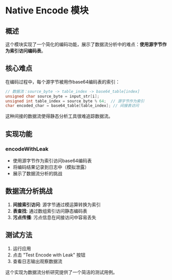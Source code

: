 # Native Encode 模块

## 概述

这个模块实现了一个简化的编码功能，展示了数据流分析中的难点：**使用源字节作为索引访问编码表**。

## 核心难点

在编码过程中，每个源字节被用作base64编码表的索引：

```cpp
// 数据流：source_byte -> table_index -> base64_table[index]
unsigned char source_byte = input_str[i];
unsigned int table_index = source_byte % 64;  // 源字节作为索引
char encoded_char = base64_table[table_index]; // 间接表访问
```

这种间接的数据流使得静态分析工具很难追踪数据流。

## 实现功能

### encodeWithLeak
- 使用源字节作为索引访问base64编码表
- 将编码结果记录到日志中（模拟泄露）
- 展示了数据流分析的挑战

## 数据流分析挑战

1. **间接索引访问**: 源字节通过模运算转换为索引
2. **表查找**: 通过数组索引访问静态编码表
3. **污点传播**: 污点信息在间接访问中容易丢失

## 测试方法

1. 运行应用
2. 点击 "Test Encode with Leak" 按钮
3. 查看日志输出观察数据流

这个实现为数据流分析研究提供了一个简洁的测试用例。 